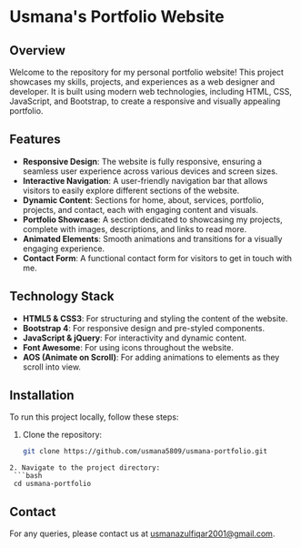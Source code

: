 # Usmana's Portfolio Website

## Overview
Welcome to the repository for my personal portfolio website! This project showcases my skills, projects, and experiences as a web designer and developer. It is built using modern web technologies, including HTML, CSS, JavaScript, and Bootstrap, to create a responsive and visually appealing portfolio.

## Features
- **Responsive Design**: The website is fully responsive, ensuring a seamless user experience across various devices and screen sizes.
- **Interactive Navigation**: A user-friendly navigation bar that allows visitors to easily explore different sections of the website.
- **Dynamic Content**: Sections for home, about, services, portfolio, projects, and contact, each with engaging content and visuals.
- **Portfolio Showcase**: A section dedicated to showcasing my projects, complete with images, descriptions, and links to read more.
- **Animated Elements**: Smooth animations and transitions for a visually engaging experience.
- **Contact Form**: A functional contact form for visitors to get in touch with me.

## Technology Stack
- **HTML5 & CSS3**: For structuring and styling the content of the website.
- **Bootstrap 4**: For responsive design and pre-styled components.
- **JavaScript & jQuery**: For interactivity and dynamic content.
- **Font Awesome**: For using icons throughout the website.
- **AOS (Animate on Scroll)**: For adding animations to elements as they scroll into view.


## Installation
To run this project locally, follow these steps:
1. Clone the repository:
   ```bash
   git clone https://github.com/usmana5809/usmana-portfolio.git
  ```
2. Navigate to the project directory:
   ```bash
   cd usmana-portfolio
  ```
## Contact
For any queries, please contact us at [usmanazulfiqar2001@gmail.com](mailto:usmanazulfiqar2001@gmail.com).
